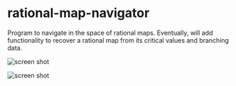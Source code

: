 rational-map-navigator
======================

Program to navigate in the space of rational maps. Eventually, will add functionality to recover a rational map from its critical values and branching data.

![screen shot](https://raw.github.com/dannycalegari/rational-map-navigator/master/screen_shot.png)

![screen shot](https://raw.github.com/dannycalegari/rational-map-navigator/master/monodromy.png)
